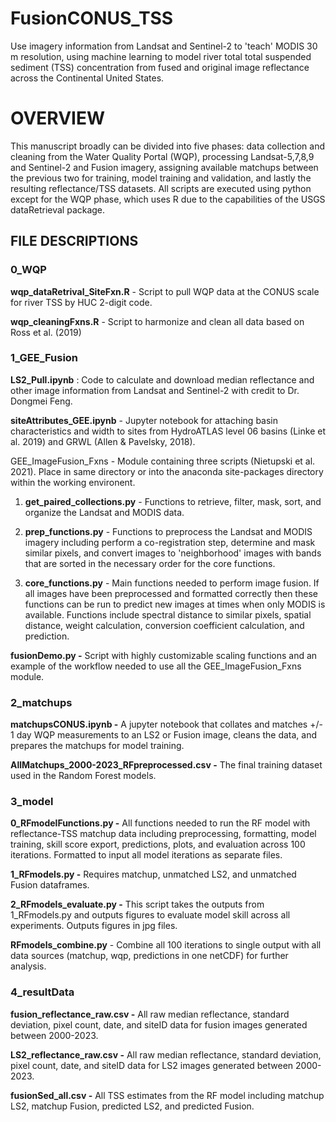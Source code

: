 # FusionCONUS_TSS
Use imagery information from Landsat and Sentinel-2 to 'teach' MODIS 30 m resolution, using machine learning to model river total total suspended sediment (TSS) concentration from fused and original image reflectance across the Continental United States.

# **OVERVIEW**

This manuscript broadly can be divided into five phases: data collection and cleaning from the Water Quality Portal (WQP), processing Landsat-5,7,8,9 and Sentinel-2 and Fusion imagery, assigning available matchups between the previous two for training, model training and validation, and lastly the resulting reflectance/TSS datasets. All scripts are executed using python except for the WQP phase, which uses R due to the capabilities of the USGS dataRetrieval package.

## **FILE DESCRIPTIONS**

### 0_WQP

**wqp_dataRetrival_SiteFxn.R** - Script to pull WQP data at the CONUS scale for river TSS by HUC 2-digit code.

**wqp_cleaningFxns.R** - Script to harmonize and clean all data based on Ross et al. (2019)

### 1_GEE_Fusion

**LS2_Pull.ipynb** : Code to calculate and download median reflectance and other image information from Landsat and Sentinel-2 with credit to Dr. Dongmei Feng.

**siteAttributes_GEE.ipynb** - Jupyter notebook for attaching basin characteristics and width to sites from HydroATLAS level 06 basins (Linke et al. 2019) and GRWL (Allen & Pavelsky, 2018).

GEE_ImageFusion_Fxns - Module containing three scripts (Nietupski et al. 2021). Place in same directory or into the anaconda site-packages directory within the working environent.

1.  **get_paired_collections.py** - Functions to retrieve, filter, mask, sort, and organize the Landsat and MODIS data.

2.  **prep_functions.py** - Functions to preprocess the Landsat and MODIS imagery including perform a co-registration step, determine and mask similar pixels, and convert images to 'neighborhood' images with bands that are sorted in the necessary order for the core functions.

3.  **core_functions.py** - Main functions needed to perform image fusion. If all images have been preprocessed and formatted correctly then these functions can be run to predict new images at times when only MODIS is available. Functions include spectral distance to similar pixels, spatial distance, weight calculation, conversion coefficient calculation, and prediction.

**fusionDemo.py -** Script with highly customizable scaling functions and an example of the workflow needed to use all the GEE_ImageFusion_Fxns module.

### 2_matchups

**matchupsCONUS.ipynb -** A jupyter notebook that collates and matches +/- 1 day WQP measurements to an LS2 or Fusion image, cleans the data, and prepares the matchups for model training.

**AllMatchups_2000-2023_RFpreprocessed.csv -** The final training dataset used in the Random Forest models.

### 3_model

**0_RFmodelFunctions.py -** All functions needed to run the RF model with reflectance-TSS matchup data including preprocessing, formatting, model training, skill score export, predictions, plots, and evaluation across 100 iterations. Formatted to input all model iterations as separate files.

**1_RFmodels.py -** Requires matchup, unmatched LS2, and unmatched Fusion dataframes.

**2_RFmodels_evaluate.py -** This script takes the outputs from 1_RFmodels.py and outputs figures to evaluate model skill across all experiments. Outputs figures in jpg files.

**RFmodels_combine.py** - Combine all 100 iterations to single output with all data sources (matchup, wqp, predictions in one netCDF) for further analysis.

### 4_resultData

**fusion_reflectance_raw.csv -** All raw median reflectance, standard deviation, pixel count, date, and siteID data for fusion images generated between 2000-2023.

**LS2_reflectance_raw.csv -** All raw median reflectance, standard deviation, pixel count, date, and siteID data for LS2 images generated between 2000-2023.

**fusionSed_all.csv -** All TSS estimates from the RF model including matchup LS2, matchup Fusion, predicted LS2, and predicted Fusion.
